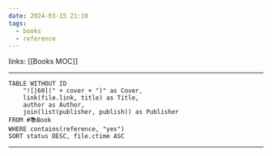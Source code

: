 ```yaml
---
date: 2024-03-15 21:10
tags:
  - books
  - reference
---
```

links: [[Books MOC]]

---
```dataview
TABLE WITHOUT ID
	"![|60](" + cover + ")" as Cover,
	link(file.link, title) as Title,
	author as Author,
	join(list(publisher, publish)) as Publisher
FROM #📚Book
WHERE contains(reference, "yes")
SORT status DESC, file.ctime ASC
```
---
